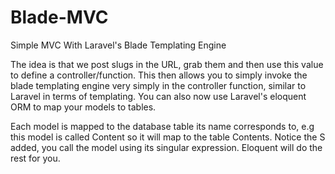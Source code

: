 Blade-MVC
=========

Simple MVC With Laravel's Blade Templating Engine

The idea is that we post slugs in the URL, grab them and then use this value to define a controller/function. 
This then allows you to simply invoke the blade templating engine very simply in the controller function, similar 
to Laravel in terms of templating. You can also now use Laravel's eloquent ORM to map your models to tables. 

Each model is mapped to the database table its name corresponds to, 
e.g this model is called Content so it will map to the table Contents. Notice the S added, you call the model using 
its singular expression. Eloquent will do the rest for you. 
